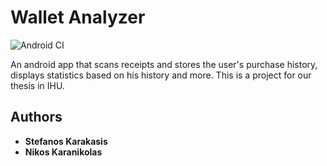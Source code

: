 # Wallet Analyzer
![Android CI](https://github.com/druit/Wallet-Analyzer/workflows/Android%20CI/badge.svg)

An android app that scans receipts and stores the user's purchase history, displays statistics based on his history and more.
This is a project for our thesis in IHU.



## Authors

* **Stefanos Karakasis**
* **Nikos Karanikolas**
